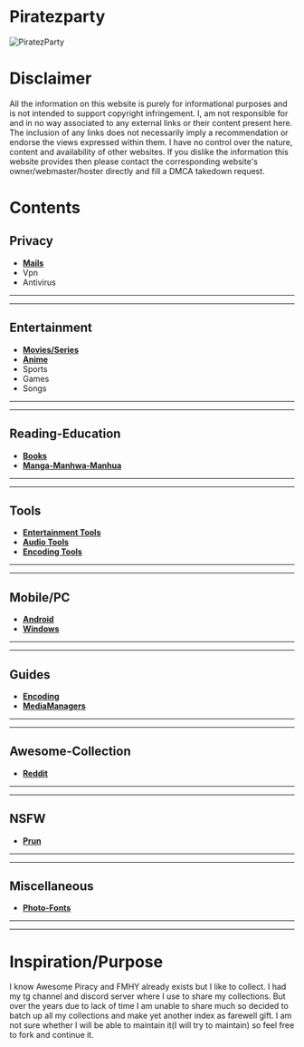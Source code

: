 # Piratezparty
![PiratezParty](https://i.imgur.com/M3ZrJUB.jpg)
# Disclaimer
All the information on this website is purely for informational purposes and is not intended to support copyright infringement. I, am not responsible for and in no way associated to any external links or their content present here. The inclusion of any links does not necessarily imply a recommendation or endorse the views expressed within them. I have no control over the nature, content and availability of other websites. If you dislike the information this website provides then please contact the corresponding website's owner/webmaster/hoster directly and fill a DMCA takedown request.
# Contents
## Privacy

* **[Mails](https://github.com/Piratezparty/Piratezparty/blob/main/Mails.md)**
* Vpn
* Antivirus

***
***

## Entertainment

* **[Movies/Series](https://github.com/Piratezparty/Piratezparty/blob/main/Movie-Series.md)**
* **[Anime](https://github.com/Piratezparty/Piratezparty/blob/main/Anime.md)**
* Sports
* Games
* Songs

***
***

## Reading-Education

* **[Books](https://github.com/Piratezparty/Piratezparty/blob/main/Books.md)**
* **[Manga-Manhwa-Manhua](https://github.com/Piratezparty/Piratezparty/blob/main/Manga-Manhwa-Manhua.md)**

***
***

## Tools

* **[Entertainment Tools](https://github.com/Piratezparty/Piratezparty/blob/main/Entertainment-Tools.md)**
* **[Audio Tools](https://github.com/Piratezparty/Piratezparty/blob/main/Audio-Tools.md)**
* **[Encoding Tools](https://github.com/Piratezparty/Piratezparty/blob/main/Encoding-Tools.md)**

***
***

## Mobile/PC

* **[Android](https://github.com/Piratezparty/Piratezparty/blob/main/Android.md)**
* **[Windows](https://github.com/Piratezparty/Piratezparty/blob/main/Windows.md)**

***
***

## Guides

* **[Encoding](https://github.com/Piratezparty/Piratezparty/blob/main/Encoding-Guides.md)**
* **[MediaManagers](https://github.com/Piratezparty/Piratezparty/blob/main/MediaManager-Guides.md)**

***
***

## Awesome-Collection

* **[Reddit](https://github.com/Piratezparty/Piratezparty/blob/main/Awesome-Reddit.md)** 

***
***

## NSFW

* **[Prun](https://github.com/Piratezparty/Piratezparty/blob/main/Prun.md)** 

***
***

## Miscellaneous

* **[Photo-Fonts](https://github.com/Piratezparty/Piratezparty/blob/main/Photo-Fonts.md)**

***
***

# Inspiration/Purpose
I know Awesome Piracy and FMHY already exists but I like to collect. I had my tg channel and discord server where I use to share my collections. But over the years due to lack of time I am unable to share much so decided to batch up all my collections and make yet another index as farewell gift. I am not sure whether I will be able to maintain it(I will try to maintain) so feel free to fork and continue it.





